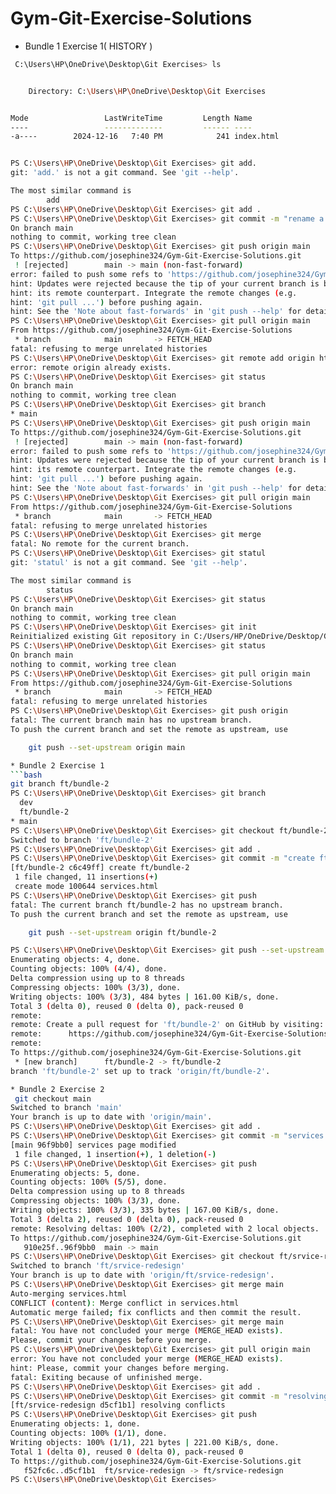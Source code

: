 # Gym-Git-Exercise-Solutions
* Bundle 1 Exercise  1( HISTORY )
```bash
 C:\Users\HP\OneDrive\Desktop\Git Exercises> ls 


    Directory: C:\Users\HP\OneDrive\Desktop\Git Exercises


Mode                 LastWriteTime         Length Name
----                 -------------         ------ ----
-a----        2024-12-16   7:40 PM            241 index.html


PS C:\Users\HP\OneDrive\Desktop\Git Exercises> git add.
git: 'add.' is not a git command. See 'git --help'.

The most similar command is
        add
PS C:\Users\HP\OneDrive\Desktop\Git Exercises> git add .
PS C:\Users\HP\OneDrive\Desktop\Git Exercises> git commit -m "rename a branch"
On branch main
nothing to commit, working tree clean
PS C:\Users\HP\OneDrive\Desktop\Git Exercises> git push origin main
To https://github.com/josephine324/Gym-Git-Exercise-Solutions.git
 ! [rejected]        main -> main (non-fast-forward)
error: failed to push some refs to 'https://github.com/josephine324/Gym-Git-Exercise-Solutions.git'
hint: Updates were rejected because the tip of your current branch is behind
hint: its remote counterpart. Integrate the remote changes (e.g.
hint: 'git pull ...') before pushing again.
hint: See the 'Note about fast-forwards' in 'git push --help' for details.
PS C:\Users\HP\OneDrive\Desktop\Git Exercises> git pull origin main
From https://github.com/josephine324/Gym-Git-Exercise-Solutions
 * branch            main       -> FETCH_HEAD
fatal: refusing to merge unrelated histories
PS C:\Users\HP\OneDrive\Desktop\Git Exercises> git remote add origin https://github.com/josephine324/Gym-Git-Exercise-Solutions.git
error: remote origin already exists.
PS C:\Users\HP\OneDrive\Desktop\Git Exercises> git status
On branch main
nothing to commit, working tree clean
PS C:\Users\HP\OneDrive\Desktop\Git Exercises> git branch
* main
PS C:\Users\HP\OneDrive\Desktop\Git Exercises> git push origin main
To https://github.com/josephine324/Gym-Git-Exercise-Solutions.git
 ! [rejected]        main -> main (non-fast-forward)
error: failed to push some refs to 'https://github.com/josephine324/Gym-Git-Exercise-Solutions.git'
hint: Updates were rejected because the tip of your current branch is behind
hint: its remote counterpart. Integrate the remote changes (e.g.
hint: 'git pull ...') before pushing again.
hint: See the 'Note about fast-forwards' in 'git push --help' for details.
PS C:\Users\HP\OneDrive\Desktop\Git Exercises> git pull origin main
From https://github.com/josephine324/Gym-Git-Exercise-Solutions
 * branch            main       -> FETCH_HEAD
fatal: refusing to merge unrelated histories
PS C:\Users\HP\OneDrive\Desktop\Git Exercises> git merge
fatal: No remote for the current branch.
PS C:\Users\HP\OneDrive\Desktop\Git Exercises> git statul
git: 'statul' is not a git command. See 'git --help'.

The most similar command is
        status
PS C:\Users\HP\OneDrive\Desktop\Git Exercises> git status
On branch main
nothing to commit, working tree clean
PS C:\Users\HP\OneDrive\Desktop\Git Exercises> git init
Reinitialized existing Git repository in C:/Users/HP/OneDrive/Desktop/Git Exercises/.git/
PS C:\Users\HP\OneDrive\Desktop\Git Exercises> git status
On branch main
nothing to commit, working tree clean
PS C:\Users\HP\OneDrive\Desktop\Git Exercises> git pull origin main
From https://github.com/josephine324/Gym-Git-Exercise-Solutions
 * branch            main       -> FETCH_HEAD
fatal: refusing to merge unrelated histories
PS C:\Users\HP\OneDrive\Desktop\Git Exercises> git push origin 
fatal: The current branch main has no upstream branch.
To push the current branch and set the remote as upstream, use

    git push --set-upstream origin main

* Bundle 2 Exercise 1
```bash
git branch ft/bundle-2   
PS C:\Users\HP\OneDrive\Desktop\Git Exercises> git branch
  dev
  ft/bundle-2
* main
PS C:\Users\HP\OneDrive\Desktop\Git Exercises> git checkout ft/bundle-2
Switched to branch 'ft/bundle-2'
PS C:\Users\HP\OneDrive\Desktop\Git Exercises> git add .
PS C:\Users\HP\OneDrive\Desktop\Git Exercises> git commit -m "create ft/bundle-2" 
[ft/bundle-2 c6c49ff] create ft/bundle-2
 1 file changed, 11 insertions(+)
 create mode 100644 services.html
PS C:\Users\HP\OneDrive\Desktop\Git Exercises> git push
fatal: The current branch ft/bundle-2 has no upstream branch.
To push the current branch and set the remote as upstream, use

    git push --set-upstream origin ft/bundle-2

PS C:\Users\HP\OneDrive\Desktop\Git Exercises> git push --set-upstream origin ft/bundle-2
Enumerating objects: 4, done.
Counting objects: 100% (4/4), done.
Delta compression using up to 8 threads
Compressing objects: 100% (3/3), done.
Writing objects: 100% (3/3), 484 bytes | 161.00 KiB/s, done.
Total 3 (delta 0), reused 0 (delta 0), pack-reused 0
remote: 
remote: Create a pull request for 'ft/bundle-2' on GitHub by visiting:
remote:      https://github.com/josephine324/Gym-Git-Exercise-Solutions/pull/new/ft/bundle-2
remote:
To https://github.com/josephine324/Gym-Git-Exercise-Solutions.git
 * [new branch]      ft/bundle-2 -> ft/bundle-2
branch 'ft/bundle-2' set up to track 'origin/ft/bundle-2'.
```
```bash
* Bundle 2 Exercise 2
 git checkout main
Switched to branch 'main'
Your branch is up to date with 'origin/main'.
PS C:\Users\HP\OneDrive\Desktop\Git Exercises> git add .
PS C:\Users\HP\OneDrive\Desktop\Git Exercises> git commit -m "services page modified"
[main 96f9bb0] services page modified
 1 file changed, 1 insertion(+), 1 deletion(-)
PS C:\Users\HP\OneDrive\Desktop\Git Exercises> git push 
Enumerating objects: 5, done.
Counting objects: 100% (5/5), done.
Delta compression using up to 8 threads
Compressing objects: 100% (3/3), done.
Writing objects: 100% (3/3), 335 bytes | 167.00 KiB/s, done.
Total 3 (delta 2), reused 0 (delta 0), pack-reused 0
remote: Resolving deltas: 100% (2/2), completed with 2 local objects.
To https://github.com/josephine324/Gym-Git-Exercise-Solutions.git
   910e25f..96f9bb0  main -> main
PS C:\Users\HP\OneDrive\Desktop\Git Exercises> git checkout ft/srvice-redesign 
Switched to branch 'ft/srvice-redesign'
Your branch is up to date with 'origin/ft/srvice-redesign'.
PS C:\Users\HP\OneDrive\Desktop\Git Exercises> git merge main
Auto-merging services.html
CONFLICT (content): Merge conflict in services.html
Automatic merge failed; fix conflicts and then commit the result.
PS C:\Users\HP\OneDrive\Desktop\Git Exercises> git merge main
fatal: You have not concluded your merge (MERGE_HEAD exists).
Please, commit your changes before you merge.
PS C:\Users\HP\OneDrive\Desktop\Git Exercises> git pull origin main
error: You have not concluded your merge (MERGE_HEAD exists).
hint: Please, commit your changes before merging.
fatal: Exiting because of unfinished merge.
PS C:\Users\HP\OneDrive\Desktop\Git Exercises> git add .
PS C:\Users\HP\OneDrive\Desktop\Git Exercises> git commit -m "resolving conflicts"
[ft/srvice-redesign d5cf1b1] resolving conflicts
PS C:\Users\HP\OneDrive\Desktop\Git Exercises> git push
Enumerating objects: 1, done.
Counting objects: 100% (1/1), done.
Writing objects: 100% (1/1), 221 bytes | 221.00 KiB/s, done.
Total 1 (delta 0), reused 0 (delta 0), pack-reused 0
To https://github.com/josephine324/Gym-Git-Exercise-Solutions.git
   f52fc6c..d5cf1b1  ft/srvice-redesign -> ft/srvice-redesign
PS C:\Users\HP\OneDrive\Desktop\Git Exercises> 
